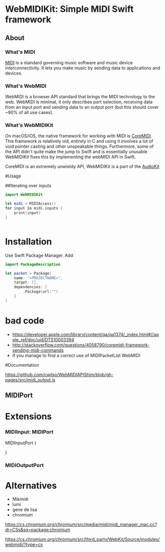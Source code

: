 # WebMIDIKit: Simple MIDI Swift framework

## About

### What's MIDI 

[MIDI](https://en.wikipedia.org/wiki/MIDI) is a standard governing music software and music device interconnectivity. It lets you make music by sending data to applications and devices.

### What's WebMIDI

WebMIDI is a browser API standard that brings the MIDI technology to the web. WebMIDI is minimal, it only describes port selection, receiving data from an input port and sending data to an output port (but this should cover ~90% of all use cases).


### What's WebMIDIKit
On macOS/iOS, the native framework for working with MIDI is [CoreMIDI](https://developer.apple.com/reference/coremidi).
This framework is relatively old, entirely in C and using it involves a lot of void pointer casting and other unspeakable things. Furthermore, some of the API didn't quite make the jump to Swift and is essentially unusable  
WebMIDIKit fixes this by implementing the webMIDI API in Swift. 


CoreMIDI is an extremely unwieldy API, 
WebMIDIKit is a part of the [AudioKit](https://githib.com/audiokit/audiokit)  

#Usage

##Iterating over inputs

```swift
import WebMIDIKit

let midi = MIDIAccess()
for input in midi.inputs {
	print(input)
}

```

```swift

```





# Installation

Use Swift Package Manager. Add 
```swift
import PackageDescription

let packet = Package(
	name: "<PROJECTNAME>",
	target: [],
	dependencies: [
		.Package(url:"")
	]
)
```

# bad code
* https://developer.apple.com/library/content/qa/qa1374/_index.html#//apple_ref/doc/uid/DTS10003394
* http://stackoverflow.com/questions/4058790/coremidi-framework-sending-midi-commands
* if you manage to find a correct use of MIDIPacketList
WebMIDI

#Documentation

https://github.com/cwilso/WebMIDIAPIShim/blob/gh-pages/src/midi_output.js

## MIDIPort
<!--``` -->
<!--class MIDIPort {-->
<!--      let id: String-->
<!--      let manufacturer: String-->
<!--      let name: String-->
<!--      let type: MIDIPortType-->
<!--      let version: String //?-->
<!--      let connection: MIDIPortConnectionState-->
<!--```-->

# Extensions

### MIDIInput: MIDIPort
MIDIInputPort {
  
} 

### MIDIOutputPort


# Alternatives

* Mikmidi
* lumi
* gene de lisa
* chromium 

https://cs.chromium.org/chromium/src/media/midi/midi_manager_mac.cc?dr=CSs&sq=package:chromium

 https://cs.chromium.org/chromium/src/third_party/WebKit/Source/modules/webmidi/?type=cs




